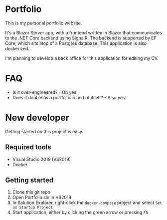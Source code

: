 # Portfolio

This is my personal portfolio website. 

It's a Blazor Server app, with a frontend written in Blazor that communicates to the .NET Core backend using SignalR.
The backend is supported by EF Core, which sits atop of a Postgres database.
This application is also dockerized.

I'm planning to develop a back office for this application for editing my CV.

# FAQ

* Is it over-engineered? - Oh yes. 
* Does it double as a portfolio in and of itself? - Also yes.

# New developer

Getting started on this project is easy.

## Required tools

* Visual Studio 2019 (VS2019)
* Docker

## Getting started

1. Clone this git repo
2. Open Portfolio.sln in VS2019
3. In Solution Explorer, right-click the `docker-compose` project and select `Set as Startup Project`
4. Start application, either by clicking the green arrow or pressing `F5`
